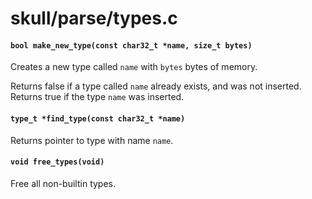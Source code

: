 # skull/parse/types.c

#### `bool make_new_type(const char32_t *name, size_t bytes)`
Creates a new type called `name` with `bytes` bytes of memory.

Returns false if a type called `name` already exists, and was not inserted.
Returns true if the type `name` was inserted.

#### `type_t *find_type(const char32_t *name)`
Returns pointer to type with name `name`.

#### `void free_types(void)`
Free all non-builtin types.

